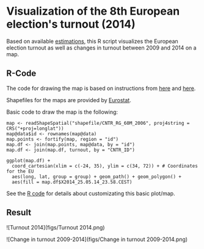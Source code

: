 # Visualization of the 8th European election's turnout (2014)

Based on available [estimations](http://www.results-elections2014.eu/en/turnout.html), this R script visualizes the European election turnout as well as changes in turnout between 2009 and 2014 on a map.

## R-Code

The code for drawing the map is based on instructions from [here](http://f.briatte.org/teaching/ida/100_maps.html) and [here](https://github.com/hadley/ggplot2/wiki/plotting-polygon-shapefiles).

Shapefiles for the maps are provided by [Eurostat](http://epp.eurostat.ec.europa.eu/portal/page/portal/gisco_Geographical_information_maps/popups/references/administrative_units_statistical_units_1).

Basic code to draw the map is the following:

```
map <- readShapeSpatial("shapefile/CNTR_RG_60M_2006", proj4string = CRS("+proj=longlat"))
map@data$id <- rownames(map@data)
map.points <- fortify(map, region = "id")
map.df <- join(map.points, map@data, by = "id")
map.df <- join(map.df, turnout, by = "CNTR_ID")

ggplot(map.df) +
  coord_cartesian(xlim = c(-24, 35), ylim = c(34, 72)) + # Coordinates for the EU
  aes(long, lat, group = group) + geom_path() + geom_polygon() +
  aes(fill = map.df$X2014_25.05.14_23.58.CEST)
```

See the [R code](https://github.com/n-klotz/European-Election-Turnout-Visualization-2014/blob/master/Vote%20Turnout%20EP%202014.R) for details about customizating this basic plot/map.

## Result

![Turnout 2014](figs/Turnout 2014.png)

![Change in turnout 2009-2014](figs/Change in turnout 2009-2014.png)
